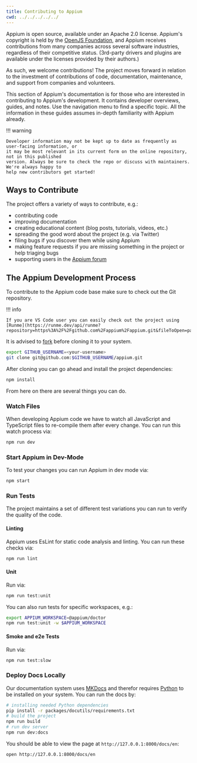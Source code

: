 ```yaml
---
title: Contributing to Appium
cwd: ../../../../../
---
```


Appium is open source, available under an Apache 2.0 license. Appium's copyright is held by the
[OpenJS Foundation](https://openjsf.org), and Appium receives contributions from many companies
across several software industries, regardless of their competitive status. (3rd-party drivers and
plugins are available under the licenses provided by their authors.)

As such, we welcome contributions! The project moves forward in relation to the investment of
contributions of code, documentation, maintenance, and support from companies and volunteers.

This section of Appium's documentation is for those who are interested in contributing to Appium's
development. It contains developer overviews, guides, and notes. Use the navigation menu to find
a specific topic. All the information in these guides assumes in-depth familiarity with Appium
already.

!!! warning

    Developer information may not be kept up to date as frequently as user-facing information, or
    it may be most relevant in its current form on the online repository, not in this published
    version. Always be sure to check the repo or discuss with maintainers. We're always happy to
    help new contributors get started!

## Ways to Contribute

The project offers a variety of ways to contribute, e.g.:

- contributing code
- improving documentation
- creating educational content (blog posts, tutorials, videos, etc.)
- spreading the good word about the project (e.g. via Twitter)
- filing bugs if you discover them while using Appium
- making feature requests if you are missing something in the project or help triaging bugs
- supporting users in the [Appium forum](https://discuss.appium.io/)

## The Appium Development Process

To contribute to the Appium code base make sure to check out the Git repository.

!!! info

    If you are VS Code user you can easily check out the project using [Runme](https://runme.dev/api/runme?repository=https%3A%2F%2Fgithub.com%2Fappium%2Fappium.git&fileToOpen=packages%2Fappium%2Fdocs%2Fen%2Fcontributing%2Findex.md).

It is advised to [fork](https://github.com/appium/appium/fork) before cloning it to your system.

```sh { name=clone }
export GITHUB_USERNAME=<your-username>
git clone git@github.com:$GITHUB_USERNAME/appium.git
```

After cloning you can go ahead and install the project dependencies:

```sh { name=install }
npm install
```

From here on there are several things you can do.

### Watch Files

When developing Appium code we have to watch all JavaScript and TypeScript files to re-compile them after every change. You can run this watch process via:

```sh { name=watch, background=true }
npm run dev
```

### Start Appium in Dev-Mode

To test your changes you can run Appium in dev mode via:

```sh { name=start }
npm start
```

### Run Tests

The project maintains a set of different test variations you can run to verify the quality of the code.

#### Linting

Appium uses EsLint for static code analysis and linting. You can run these checks via:

```sh { name=test-linting }
npm run lint
```

#### Unit

Run via:

```sh { name=test-unit }
npm run test:unit
```

You can also run tests for specific workspaces, e.g.:

```sh { name=test-workspace }
export APPIUM_WORKSPACE=@appium/doctor
npm run test:unit -w $APPIUM_WORKSPACE
```

#### Smoke and e2e Tests

Run via:

```sh { name=test-slow }
npm run test:slow
```

### Deploy Docs Locally

Our documentation system uses [MKDocs](https://www.mkdocs.org/) and therefor requires [Python](https://www.python.org/) to be installed on your system. You can run the docs by:

```sh
# installing needed Python dependencies
pip install -r packages/docutils/requirements.txt
# build the project
npm run build
# run dev server
npm run dev:docs
```

You should be able to view the page at `http://127.0.0.1:8000/docs/en`:

```sh
open http://127.0.0.1:8000/docs/en
```
